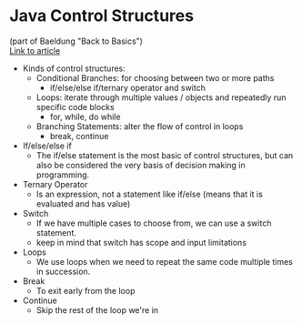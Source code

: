 # Java Control Structures  
(part of Baeldung "Back to Basics")  
[Link to article](https://www.baeldung.com/java-control-structures)  
* Kinds of control structures:
	* Conditional Branches: for choosing between two or more paths
		* if/else/else if/ternary operator and switch
	* Loops: iterate through multiple values / objects and repeatedly run specific code blocks
		* for, while, do while
	* Branching Statements: alter the flow of control in loops
		* break, continue
* If/else/else if
	* The if/else statement is the most basic of control structures, but can also be considered the very basis of decision making in programming.
* Ternary Operator
	* Is an expression, not a statement like if/else (means that it is evaluated and has value)
* Switch
	* If we have multiple cases to choose from, we can use a switch statement.
	* keep in mind that switch has scope and input limitations 
* Loops
	* We use loops when we need to repeat the same code multiple times in succession.
* Break
	* To exit early from the loop
* Continue
	* Skip the rest of the loop we're in